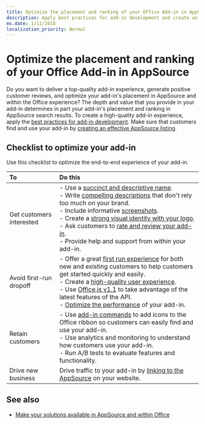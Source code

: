```yaml
---
title: Optimize the placement and ranking of your Office Add-in in AppSource
description: Apply best practices for add-in development and create an effectiveAppSource listing.
ms.date: 1/11/2018
localization_priority: Normal
---
```


# Optimize the placement and ranking of your Office Add-in in AppSource

Do you want to deliver a top-quality add-in experience, generate positive customer reviews, and optimize your add-in's placement in  AppSource and within the Office experience? The depth and value that you provide in your add-in determines in part your add-in's placement and ranking in AppSource search results. To create a high-quality add-in experience, apply the [best practices for add-in development](https://docs.microsoft.com/office/dev/add-ins/overview/add-in-development-best-practices). Make sure that customers find and use your add-in by [creating an effective AppSource listing](create-effective-office-store-listings.md). 

## Checklist to optimize your add-in

Use this checklist to optimize the end-to-end experience of your add-in.

|**To**|**Do this**|
|:-----|:-----|
|Get customers interested| - Use a [succinct and descriptive name](create-effective-office-store-listings.md#use-a-succinct-and-descriptive-name).<br/>- Write [compelling descriptions](create-effective-office-store-listings.md#write-compelling-descriptions) that don't rely too much on your brand.<br/>- Include informative [screenshots](craft-effective-appsource-store-images.md).<br/>- Create a [strong visual identity with your logo](create-effective-office-store-listings.md#create-a-consistent-visual-identity).<br/>- Ask customers to [rate and review your add-in](create-effective-office-store-listings.md#use-ratings-and-reviews).<br/>- Provide help and support from within your add-in.|
|Avoid first-run dropoff| - Offer a great [first run experience](https://docs.microsoft.com/office/dev/add-ins/overview/add-in-development-best-practices#create-an-engaging-first-run-experience) for both new and existing customers to help customers get started quickly and easily. <br/>- Create a [high-quality user experience](https://docs.microsoft.com/office/dev/add-ins/overview/add-in-development-best-practices#apply-ux-design-principles).<br/>- Use [Office.js v1.1](https://docs.microsoft.com/office/dev/add-ins/develop/update-your-javascript-api-for-office-and-manifest-schema-version) to take advantage of the latest features of the API.<br/>- [Optimize the performance](https://docs.microsoft.com/office/dev/add-ins/overview/add-in-development-best-practices#optimize-and-monitor-add-in-performance) of your add-in.|
|Retain customers| - Use [add-in commands](https://docs.microsoft.com/office/dev/add-ins/overview/add-in-development-best-practices#use-add-in-commands) to add icons to the Office ribbon so customers can easily find and use your add-in.<br/>- Use analytics and monitoring to understand how customers use your add-in.<br/>- Run A/B tests to evaluate features and functionality.|
|Drive new business|Drive traffic to your add-in by [linking to the AppSource](promote-your-office-store-solution.md) on your website.|

## See also

- [Make your solutions available in AppSource and within Office](submit-to-the-office-store.md)  
    
 

